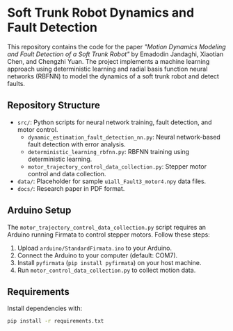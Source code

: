 # Soft Trunk Robot Dynamics and Fault Detection

This repository contains the code for the paper *"Motion Dynamics Modeling and Fault Detection of a Soft Trunk Robot"* by Emadodin Jandaghi, Xiaotian Chen, and Chengzhi Yuan. The project implements a machine learning approach using deterministic learning and radial basis function neural networks (RBFNN) to model the dynamics of a soft trunk robot and detect faults.

## Repository Structure
- `src/`: Python scripts for neural network training, fault detection, and motor control.
  - `dynamic_estimation_fault_detection_nn.py`: Neural network-based fault detection with error analysis.
  - `deterministic_learning_rbfnn.py`: RBFNN training using deterministic learning.
  - `motor_trajectory_control_data_collection.py`: Stepper motor control and data collection.
- `data/`: Placeholder for sample `u1all_Fault3_motor4.npy` data files.
- `docs/`: Research paper in PDF format.

## Arduino Setup
The `motor_trajectory_control_data_collection.py` script requires an Arduino running Firmata to control stepper motors. Follow these steps:
1. Upload `arduino/StandardFirmata.ino` to your Arduino.
2. Connect the Arduino to your computer (default: COM7).
3. Install `pyfirmata` (`pip install pyfirmata`) on your host machine.
4. Run `motor_control_data_collection.py` to collect motion data.

## Requirements
Install dependencies with:
```bash
pip install -r requirements.txt